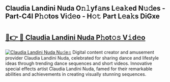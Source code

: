 ## Claudia Landini Nuda O𝚗𝚕yf𝚊ns L𝚎a𝚔ed N𝚞𝚍es - Part-C4I P𝚑𝚘tos Vi𝚍𝚎o - H𝚘𝚝 Part L𝚎a𝚔s DiGxe

# <h2><a href="http://kfdg7j0.oniu.top/?m=Claudia+Landini+Nuda">🔗👉 🔴 Claudia Landini Nuda P𝚑ot𝚘𝚜 V𝚒d𝚎o</a></h2>

[![Claudia Landini Nuda Nu𝚍e𝚜](https://i.imgur.com/0qMVB7G.gif)](http://kfdg7j0.oniu.top/?m=Claudia+Landini+Nuda)
Digital content creator and amusement provider Claudia Landini Nuda, celebrated for sharing dance and lifestyle ideas through trending dance sequences and short videos. Innovative special effects artist Claudia Landini Nuda, famed for their remarkable abilities and achievements in creating visually stunning sequences.  

